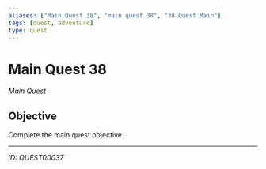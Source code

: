 ```yaml
---
aliases: ["Main Quest 38", "main quest 38", "38 Quest Main"]
tags: [quest, adventure]
type: quest
---
```


# Main Quest 38

*Main Quest*

## Objective
Complete the main quest objective.

---
*ID: QUEST00037*